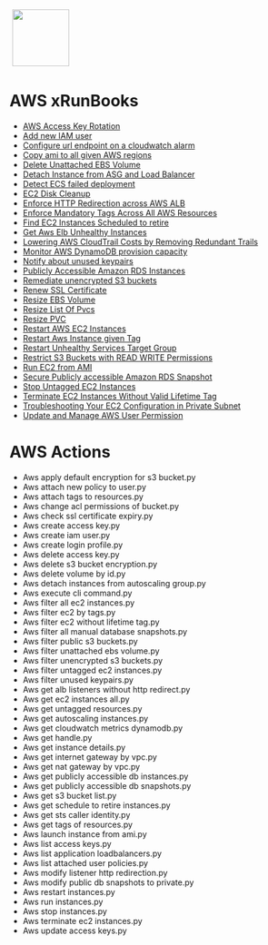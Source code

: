 <img align="center" src="https://unskript.com/assets/favicon.png" width="100" height="100" style="padding: 5px">

 # AWS xRunBooks

* [AWS Access Key Rotation](https://github.com/unskript/Awesome-CloudOps-Automation/tree/master)
* [Add new IAM user](https://github.com/unskript/Awesome-CloudOps-Automation/tree/master)
* [Configure url endpoint on a cloudwatch alarm](https://github.com/unskript/Awesome-CloudOps-Automation/tree/master)
* [Copy ami to all given AWS regions](https://github.com/unskript/Awesome-CloudOps-Automation/tree/master)
* [Delete Unattached EBS Volume](https://github.com/unskript/Awesome-CloudOps-Automation/tree/master)
* [Detach Instance from ASG and Load Balancer](https://github.com/unskript/Awesome-CloudOps-Automation/tree/master)
* [Detect ECS failed deployment](https://github.com/unskript/Awesome-CloudOps-Automation/tree/master)
* [EC2 Disk Cleanup](https://github.com/unskript/Awesome-CloudOps-Automation/tree/master)
* [Enforce HTTP Redirection across AWS ALB](https://github.com/unskript/Awesome-CloudOps-Automation/tree/master)
* [Enforce Mandatory Tags Across All AWS Resources](https://github.com/unskript/Awesome-CloudOps-Automation/tree/master)
* [Find EC2 Instances Scheduled to retire](https://github.com/unskript/Awesome-CloudOps-Automation/tree/master)
* [Get Aws Elb Unhealthy Instances](https://github.com/unskript/Awesome-CloudOps-Automation/tree/master)
* [Lowering AWS CloudTrail Costs by Removing Redundant Trails](https://github.com/unskript/Awesome-CloudOps-Automation/tree/master)
* [Monitor AWS DynamoDB provision capacity](https://github.com/unskript/Awesome-CloudOps-Automation/tree/master)
* [Notify about unused keypairs](https://github.com/unskript/Awesome-CloudOps-Automation/tree/master)
* [Publicly Accessible Amazon RDS Instances](https://github.com/unskript/Awesome-CloudOps-Automation/tree/master)
* [Remediate unencrypted S3 buckets](https://github.com/unskript/Awesome-CloudOps-Automation/tree/master)
* [Renew SSL Certificate](https://github.com/unskript/Awesome-CloudOps-Automation/tree/master)
* [Resize EBS Volume](https://github.com/unskript/Awesome-CloudOps-Automation/tree/master)
* [Resize List Of Pvcs](https://github.com/unskript/Awesome-CloudOps-Automation/tree/master)
* [Resize PVC](https://github.com/unskript/Awesome-CloudOps-Automation/tree/master)
* [Restart AWS EC2 Instances](https://github.com/unskript/Awesome-CloudOps-Automation/tree/master)
* [Restart Aws Instance given Tag](https://github.com/unskript/Awesome-CloudOps-Automation/tree/master)
* [Restart Unhealthy Services Target Group](https://github.com/unskript/Awesome-CloudOps-Automation/tree/master)
* [Restrict S3 Buckets with READ WRITE Permissions](https://github.com/unskript/Awesome-CloudOps-Automation/tree/master)
* [Run EC2 from AMI](https://github.com/unskript/Awesome-CloudOps-Automation/tree/master)
* [Secure Publicly accessible Amazon RDS Snapshot](https://github.com/unskript/Awesome-CloudOps-Automation/tree/master)
* [Stop Untagged EC2 Instances](https://github.com/unskript/Awesome-CloudOps-Automation/tree/master)
* [Terminate EC2 Instances Without Valid Lifetime Tag](https://github.com/unskript/Awesome-CloudOps-Automation/tree/master)
* [Troubleshooting Your EC2 Configuration in Private Subnet](https://github.com/unskript/Awesome-CloudOps-Automation/tree/master)
* [Update and Manage AWS User Permission](https://github.com/unskript/Awesome-CloudOps-Automation/tree/master)


 # AWS Actions 

* Aws apply default encryption for s3 bucket.py
* Aws attach new policy to user.py
* Aws attach tags to resources.py
* Aws change acl permissions of bucket.py
* Aws check ssl certificate expiry.py
* Aws create access key.py
* Aws create iam user.py
* Aws create login profile.py
* Aws delete access key.py
* Aws delete s3 bucket encryption.py
* Aws delete volume by id.py
* Aws detach instances from autoscaling group.py
* Aws execute cli command.py
* Aws filter all ec2 instances.py
* Aws filter ec2 by tags.py
* Aws filter ec2 without lifetime tag.py
* Aws filter all manual database snapshots.py
* Aws filter public s3 buckets.py
* Aws filter unattached ebs volume.py
* Aws filter unencrypted s3 buckets.py
* Aws filter untagged ec2 instances.py
* Aws filter unused keypairs.py
* Aws get alb listeners without http redirect.py
* Aws get ec2 instances all.py
* Aws get untagged resources.py
* Aws get autoscaling instances.py
* Aws get cloudwatch metrics dynamodb.py
* Aws get handle.py
* Aws get instance details.py
* Aws get internet gateway by vpc.py
* Aws get nat gateway by vpc.py
* Aws get publicly accessible db instances.py
* Aws get publicly accessible db snapshots.py
* Aws get s3 bucket list.py
* Aws get schedule to retire instances.py
* Aws get sts caller identity.py
* Aws get tags of resources.py
* Aws launch instance from ami.py
* Aws list access keys.py
* Aws list application loadbalancers.py
* Aws list attached user policies.py
* Aws modify listener http redirection.py
* Aws modify public db snapshots to private.py
* Aws restart instances.py
* Aws run instances.py
* Aws stop instances.py
* Aws terminate ec2 instances.py
* Aws update access keys.py
